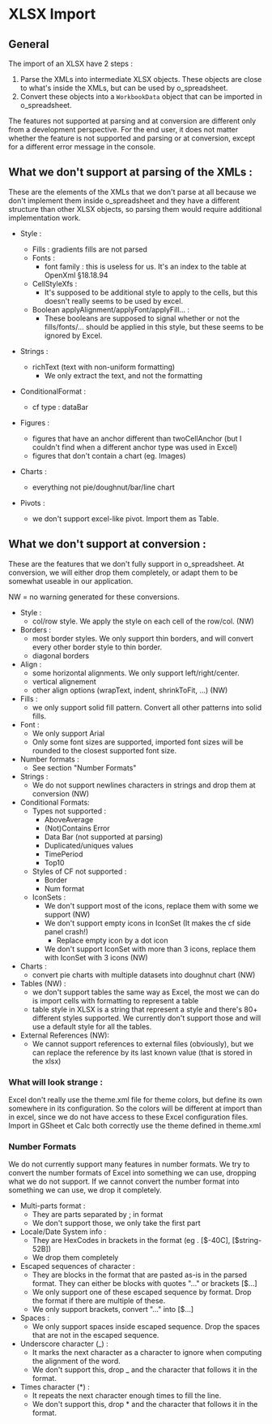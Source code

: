 # XLSX Import

## General

The import of an XLSX have 2 steps :

1.  Parse the XMLs into intermediate XLSX objects. These objects are close to what's inside the XMLs, but can be used by o_spreadsheet.
2.  Convert these objects into a `WorkbookData` object that can be imported in o_spreadsheet.

The features not supported at parsing and at conversion are different only from a development perspective. For the end user, it does not matter whether the feature is not supported and parsing or at conversion, except for a different error message in the console.

## What we don't support at parsing of the XMLs :

These are the elements of the XMLs that we don't parse at all because we don't implement them inside o_spreadsheet and they have a different structure than other XLSX objects, so parsing them would require additional implementation work.

- Style :

  - Fills : gradients fills are not parsed
  - Fonts :
    - font family : this is useless for us. It's an index to the table at OpenXml §18.18.94
  - CellStyleXfs :
    - It's supposed to be additional style to apply to the cells, but this doesn't really seems to be used by excel.
  - Boolean applyAlignment/applyFont/applyFill... :
    - These booleans are supposed to signal whether or not the fills/fonts/... should be applied in this style, but these seems to be ignored by Excel.

- Strings :

  - richText (text with non-uniform formatting)
    - We only extract the text, and not the formatting

- ConditionalFormat :

  - cf type : dataBar

- Figures :

  - figures that have an anchor different than twoCellAnchor (but I couldn't find when a different anchor type was used in Excel)
  - figures that don't contain a chart (eg. Images)

- Charts :

  - everything not pie/doughnut/bar/line chart

- Pivots :
  - we don't support excel-like pivot. Import them as Table.

## What we don't support at conversion :

These are the features that we don't fully support in o_spreadsheet. At conversion, we will either drop them completely, or adapt them to be somewhat useable in our application.

NW = no warning generated for these conversions.

- Style :
  - col/row style. We apply the style on each cell of the row/col. (NW)
- Borders :
  - most border styles. We only support thin borders, and will convert every other border style to thin border.
  - diagonal borders
- Align :
  - some horizontal alignments. We only support left/right/center.
  - vertical alignement
  - other align options (wrapText, indent, shrinkToFit, ...) (NW)
- Fills :
  - we only support solid fill pattern. Convert all other patterns into solid fills.
- Font :
  - We only support Arial
  - Only some font sizes are supported, imported font sizes will be rounded to the closest supported font size.
- Number formats :
  - See section "Number Formats"
- Strings :
  - We do not support newlines characters in strings and drop them at conversion (NW)
- Conditional Formats:
  - Types not supported :
    - AboveAverage
    - (Not)Contains Error
    - Data Bar (not supported at parsing)
    - Duplicated/uniques values
    - TimePeriod
    - Top10
  - Styles of CF not supported :
    - Border
    - Num format
  - IconSets :
    - We don't support most of the icons, replace them with some we support (NW)
    - We don't support empty icons in IconSet (It makes the cf side panel crash!)
      - Replace empty icon by a dot icon
    - We don't support IconSet with more than 3 icons, replace them with IconSet with 3 icons (NW)
- Charts :
  - convert pie charts with multiple datasets into doughnut chart (NW)
- Tables (NW) :
  - we don't support tables the same way as Excel, the most we can do is import cells with formatting to represent a table
  - table style in XLSX is a string that represent a style and there's 80+ different styles supported. We currently don't support those and
    will use a default style for all the tables.
- External References (NW):
  - We cannot support references to external files (obviously), but we can replace the reference by its last known value (that is stored in the xlsx)

### What will look strange :

Excel don't really use the theme.xml file for theme colors, but define its own somewhere in its configuration. So the colors will be different at import than in excel, since we do not have access to these Excel configuration files. Import in GSheet et Calc both correctly use the theme defined in theme.xml

### Number Formats

We do not currently support many features in number formats. We try to convert the number formats of Excel into something we can use, dropping what we do not support.
If we cannot convert the number format into something we can use, we drop it completely.

- Multi-parts format :
  - They are parts separated by ; in format
  - We don't support those, we only take the first part
- Locale/Date System info :
  - They are HexCodes in brackets in the format (eg . [\$-40C], [\$string-52B])
  - We drop them completely
- Escaped sequences of character :
  - They are blocks in the format that are pasted as-is in the parsed format. They can either be blocks with quotes "..." or brackets [\$...]
  - We only support one of these escaped sequence by format. Drop the format if there are multiple of these.
  - We only support brackets, convert "..." into [\$...]
- Spaces :
  - We only support spaces inside escaped sequence. Drop the spaces that are not in the escaped sequence.
- Underscore character (\_) :
  - It marks the next character as a character to ignore when computing the alignment of the word.
  - We don't support this, drop \_ and the character that follows it in the format.
- Times character (\*) :
  - It repeats the next character enough times to fill the line.
  - We don't support this, drop \* and the character that follows it in the format.

